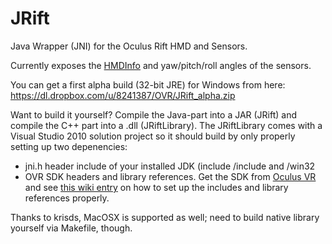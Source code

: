 JRift
=====

Java Wrapper (JNI) for the Oculus Rift HMD and Sensors.

Currently exposes the [HMDInfo](https://developer.oculusvr.com/doc/html/class_o_v_r_1_1_h_m_d_info.html) and yaw/pitch/roll angles of the sensors.

You can get a first alpha build (32-bit JRE) for Windows from here:
https://dl.dropbox.com/u/8241387/OVR/JRift_alpha.zip

Want to build it yourself?
Compile the Java-part into a JAR (JRift) and compile the C++ part into a .dll (JRiftLibrary).
The JRiftLibrary comes with a Visual Studio 2010 solution project so it should build by only properly setting up two depenencies:
* jni.h header include of your installed JDK (include <jdk-dir>/include and <jdk-dir>/win32
* OVR SDK headers and library references. Get the SDK from [Oculus VR](https://developer.oculusvr.com) and see [this wiki entry](https://developer.oculusvr.com/wiki/Minimal_Oculus_Application) on how to set up the includes and library references properly.

Thanks to krisds, MacOSX is supported as well; need to build native library yourself via Makefile, though.